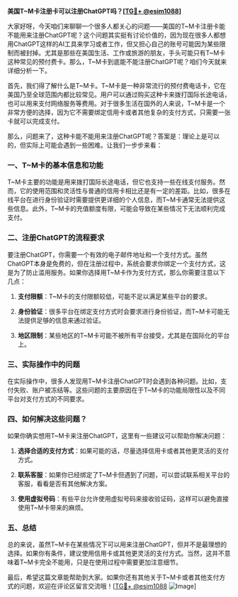 **美国T~M卡注册卡可以注册ChatGPT吗？[[TG💪+ @esim1088](https://t.me/s/esim1088)]**

大家好呀，今天咱们来聊聊一个很多人都关心的问题——美国的T~M卡注册卡能不能用来注册ChatGPT呢？这个问题其实挺有讨论价值的，因为现在很多人都想用ChatGPT这样的AI工具来学习或者工作，但又担心自己的账号可能因为某些限制而被封掉。尤其是那些在美国生活、工作或旅游的朋友，手头可能只有T~M卡这种常见的预付费卡。那么，T~M卡到底能不能注册ChatGPT呢？咱们今天就来详细分析一下。

首先，我们得了解什么是T~M卡。T~M卡是一种非常流行的预付费电话卡，它在美国乃至全球范围内都比较常见。用户可以通过购买这种卡来拨打国际长途电话，也可以用来支付网络服务等费用。对于很多生活在国外的人来说，T~M卡是一个非常方便的选择，因为它不需要绑定信用卡或者其他复杂的支付方式，只需要一张卡就可以完成支付。

那么，问题来了，这种卡能不能用来注册ChatGPT呢？答案是：理论上是可以的，但实际上可能会遇到一些困难。让我们一步步来看：

### 一、T~M卡的基本信息和功能

T~M卡主要的功能是用来拨打国际长途电话，但它也支持一些在线支付服务。然而，它的使用范围和灵活性与普通的信用卡相比还是有一定的差距。比如，很多在线平台在进行身份验证时需要提供更详细的个人信息，而T~M卡通常无法提供这些信息。此外，T~M卡的充值额度有限，可能会导致在某些情况下无法顺利完成支付。

### 二、注册ChatGPT的流程要求

要注册ChatGPT，你需要一个有效的电子邮件地址和一个支付方式。虽然ChatGPT本身是免费的，但在注册过程中，系统会要求你绑定一个支付方式，这是为了防止滥用服务。如果你选择用T~M卡作为支付方式，那么你需要注意以下几点：

1. **支付限额**：T~M卡的支付限额较低，可能不足以满足某些平台的要求。
   
2. **身份验证**：很多平台在绑定支付方式时会要求进行身份验证，而T~M卡可能无法提供足够的信息来通过验证。

3. **地区限制**：某些地区的T~M卡可能不被所有平台接受，尤其是在国际化的平台上。

### 三、实际操作中的问题

在实际操作中，很多人发现用T~M卡注册ChatGPT时会遇到各种问题。比如，支付失败、账户被冻结等。这些问题的主要原因在于T~M卡的功能局限性以及不同平台对支付方式的不同要求。

### 四、如何解决这些问题？

如果你确实想用T~M卡来注册ChatGPT，这里有一些建议可以帮助你解决问题：

1. **选择合适的支付方式**：如果可能的话，尽量选择信用卡或者其他更灵活的支付方式。

2. **联系客服**：如果你已经绑定了T~M卡但遇到了问题，可以尝试联系相关平台的客服，看看是否有其他解决方案。

3. **使用虚拟号码**：有些平台允许使用虚拟号码来接收验证码，这样可以避免直接使用T~M卡带来的麻烦。

### 五、总结

总的来说，虽然T~M卡在某些情况下可以用来注册ChatGPT，但并不是最理想的选择。如果你有条件，建议使用信用卡或其他更灵活的支付方式。当然，这并不意味着T~M卡完全不能用，只是在使用过程中需要更加注意细节。

最后，希望这篇文章能帮助到大家。如果你还有其他关于T~M卡或者其他支付方式的问题，欢迎在评论区留言交流哦！[[TG💪+ @esim1088](https://t.me/s/esim1088) ![Image](https://i.postimg.cc/4NQfJmqS/Snipaste-2025-05-13-00-14-12.png)]